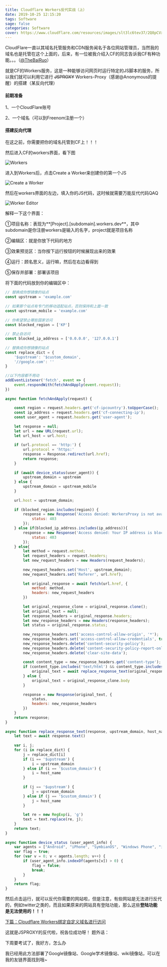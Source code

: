 ```yaml
---
title: Cloudflare Workers反代实战（上）
date: 2019-10-25 12:15:20
tags: Software
sage: false
categories: Software
cover: https://www.cloudflare.com/resources/images/slt3lc6tev37/2Q8pCVxYreoikOqsomGEGs/d6c70917da99084b1210fe04a241dab9/workers-illustration.png
---
```


CloudFlare一直以其域名托管服务和CDN服务闻名于各位网站管理员，当然我的域名也是托管在这个上面的，后来，有一位被我介绍入CF的同志告诉我CF有种功能。。。（[@TheBaiRuo](https://bairuo.top/)）

就是CF的Workers服务，这是一种能够访问网页时运行特定的JS脚本的服务，所以我们就可以利用它进行 ~~JSPROXY~~ Workers-Proxy（感谢@Anonymous的提醒）的搭建（某反向代理）

#### 前期准备

1、一个CloudFlare账号

2、一个域名（可以到Freenom注册一个）

#### 搭建反向代理

在这之前，你需要把你的域名托管到CF上！！！

然后进入CF的workers界面，看下图

![Workers](https://cdn.jsdelivr.net/gh/GamerNoTitle/Picture-repo@1.0/Cloudflare-Workers/into-workers.png)

进入到Workers后，点击Create a Worker来创建你的第一个JS

![Create a Worker](https://cdn.jsdelivr.net/gh/GamerNoTitle/Picture-repo@1.0/Cloudflare-Workers/Workers-Interface.png)

然后在workers界面的左边，填入你的JS代码，这时候就需要万能反代代码QAQ

![Worker Editor](https://cdn.jsdelivr.net/gh/GamerNoTitle/Picture-repo@1.0/Cloudflare-Workers/Workers-Edit.png)

解释一下这个界面：

①项目名称：表现为**[Project].[subdomain].workers.dev**，其中subdomain是你注册workers是输入的名字，project就是项目名称

②编辑区：就是你放下代码的地方

③效果预览区：当你按下运行按钮的时候展现出来的效果

④运行：顾名思义，运行嘛，然后在右边看得到

⑤保存并部署：部署该项目

将下面的代码放到你的编辑区中：

```javascript
// 替换成你想镜像的站点
const upstream = 'example.com'
 
// 如果那个站点有专门的移动适配站点，否则保持和上面一致
const upstream_mobile = 'example.com'
 
// 你希望禁止哪些国家访问
const blocked_region = ['KP']
 
// 禁止自访问
const blocked_ip_address = ['0.0.0.0', '127.0.0.1']
 
// 替换成你想镜像的站点
const replace_dict = {
    '$upstream': '$custom_domain',
    '//google.com': ''
}
 
//以下内容都不用动
addEventListener('fetch', event => {
    event.respondWith(fetchAndApply(event.request));
})
 
async function fetchAndApply(request) {
 
    const region = request.headers.get('cf-ipcountry').toUpperCase();
    const ip_address = request.headers.get('cf-connecting-ip');
    const user_agent = request.headers.get('user-agent');
 
    let response = null;
    let url = new URL(request.url);
    let url_host = url.host;
 
    if (url.protocol == 'http:') {
        url.protocol = 'https:'
        response = Response.redirect(url.href);
        return response;
    }
 
    if (await device_status(user_agent)) {
        upstream_domain = upstream
    } else {
        upstream_domain = upstream_mobile
    }
 
    url.host = upstream_domain;
 
    if (blocked_region.includes(region)) {
        response = new Response('Access denied: WorkersProxy is not available in your region yet.', {
            status: 403
        });
    } else if(blocked_ip_address.includes(ip_address)){
        response = new Response('Access denied: Your IP address is blocked by WorkersProxy.', {
            status: 403
        });
    } else{
        let method = request.method;
        let request_headers = request.headers;
        let new_request_headers = new Headers(request_headers);
 
        new_request_headers.set('Host', upstream_domain);
        new_request_headers.set('Referer', url.href);
 
        let original_response = await fetch(url.href, {
            method: method,
            headers: new_request_headers
        })
 
        let original_response_clone = original_response.clone();
        let original_text = null;
        let response_headers = original_response.headers;
        let new_response_headers = new Headers(response_headers);
        let status = original_response.status;
 
        new_response_headers.set('access-control-allow-origin', '*');
        new_response_headers.set('access-control-allow-credentials', true);
        new_response_headers.delete('content-security-policy');
        new_response_headers.delete('content-security-policy-report-only');
        new_response_headers.delete('clear-site-data');
 
        const content_type = new_response_headers.get('content-type');
        if (content_type.includes('text/html') && content_type.includes('UTF-8')) {
            original_text = await replace_response_text(original_response_clone, upstream_domain, url_host);
        } else {
            original_text = original_response_clone.body
        }
 
        response = new Response(original_text, {
            status,
            headers: new_response_headers
        })
    }
    return response;
}
 
async function replace_response_text(response, upstream_domain, host_name) {
    let text = await response.text()
 
    var i, j;
    for (i in replace_dict) {
        j = replace_dict[i]
        if (i == '$upstream') {
            i = upstream_domain
        } else if (i == '$custom_domain') {
            i = host_name
        }
 
        if (j == '$upstream') {
            j = upstream_domain
        } else if (j == '$custom_domain') {
            j = host_name
        }
 
        let re = new RegExp(i, 'g')
        text = text.replace(re, j);
    }
    return text;
}
 
async function device_status (user_agent_info) {
    var agents = ["Android", "iPhone", "SymbianOS", "Windows Phone", "iPad", "iPod"];
    var flag = true;
    for (var v = 0; v < agents.length; v++) {
        if (user_agent_info.indexOf(agents[v]) > 0) {
            flag = false;
            break;
        }
    }
    return flag;
}
```

然后点击运行，就可以反代你需要的网站啦，但是注意，有些网站是无法进行反代的，例如twitter之类的，而且如果原来的网站具有登陆功能，那么这些**登陆功能是无法使用的！！！**

[下篇：Cloudflare Workers绑定自定义域名进行访问](/2020/01/17/Cloudflare-Workers-Section2/)

这就是JSPROXY的反代啦，祝各位成功呀！
题外话：

下周要考试了，我好方，怎么办

我已经用此方法部署了Google镜像站、Google学术镜像站、wiki镜像站，可以在我的友链界面找到哦~

